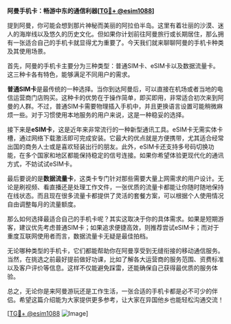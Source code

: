 **阿曼手机卡：畅游中东的通信利器[[TG💪+ @esim1088](https://t.me/s/esim1088)]**

提到阿曼，你可能会想到那片神秘而美丽的阿拉伯半岛。这里有着壮丽的沙漠、迷人的海岸线以及悠久的历史文化。但如果你计划前往阿曼旅行或长期居住，那么拥有一张适合自己的手机卡就显得尤为重要了。今天我们就来聊聊阿曼的手机卡种类及其使用场景。

首先，阿曼的手机卡主要分为三种类型：普通SIM卡、eSIM卡以及数据流量卡。这三种卡各有特色，能够满足不同用户的需求。

**普通SIM卡**是最传统的一种选择。当你到达阿曼后，可以直接在机场或者当地的电信运营商门店购买。这种卡的优势在于操作简单，即买即用，非常适合初次来到阿曼的人群。不过，普通SIM卡需要物理插入手机中，并且更换语言设置可能稍微麻烦一些。对于习惯使用本地服务的用户来说，这是一种稳妥的选择。

接下来是**eSIM卡**，这是近年来非常流行的一种新型通讯工具。eSIM卡无需实体卡槽，通过网络下载激活即可完成安装。它最大的优点就是方便携带，尤其适合经常出国的商务人士或是喜欢轻装出行的朋友。此外，eSIM卡还支持多号码切换功能，在多个国家和地区都能保持稳定的信号连接。如果你希望体验更现代化的通讯方式，不妨试试eSIM卡。

最后要说的是**数据流量卡**，这类卡专门针对那些需要大量上网需求的用户设计。无论是刷视频、看直播还是处理工作文件，一张优质的流量卡都能让你随时随地保持在线状态。而且现在很多流量卡都提供了灵活的套餐方案，可以根据个人使用情况自由调整每月的流量额度。

那么如何选择最适合自己的手机卡呢？其实这取决于你的具体需求。如果是短期游客，建议优先考虑普通SIM卡；如果追求便捷高效，则推荐尝试eSIM卡；而对于重度互联网使用者而言，数据流量卡无疑是最佳拍档。

无论哪种类型的手机卡，它们都能帮助你在阿曼享受到无缝衔接的移动通信服务。当然，在挑选之前最好提前做好功课，比如了解各大运营商的服务范围、资费标准以及客户评价等信息。这样不仅能避免踩雷，还能确保自己获得最优质的服务体验。

总之，无论你是来阿曼游玩还是工作生活，一张合适的手机卡都是必不可少的伴侣。希望这篇介绍能为大家提供更多参考，让大家在异国他乡也能轻松沟通交流！

[[TG💪+ @esim1088](https://t.me/s/esim1088) ![Image](https://i.postimg.cc/4NQfJmqS/Snipaste-2025-05-13-00-14-12.png)]